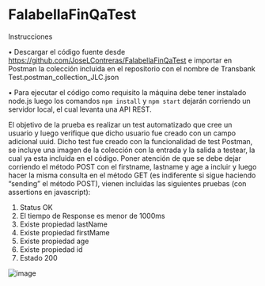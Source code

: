 # FalabellaFinQaTest

Instrucciones

•	Descargar el código fuente desde https://github.com/JoseLContreras/FalabellaFinQaTest e importar en Postman la colección incluida en el repositorio con el nombre
de Transbank Test.postman_collection_JLC.json

•	Para ejecutar el código como requisito la máquina debe tener instalado
node.js luego los comandos `npm install` y `npm start` dejarán corriendo un
servidor local, el cual levanta una API REST.

El objetivo de la prueba es realizar un test automatizado que cree un usuario y luego verifique que dicho usuario fue creado con un campo adicional uuid. Dicho test fue creado con la funcionalidad de test Postman, se incluye una imagen de la colección con la entrada y la salida a testear, la cual ya esta incluida en el código.
Poner atención de que se debe dejar corriendo el método POST con el firstname, lastname y age  a incluir y luego hacer la misma consulta en el método GET (es indiferente si sigue haciendo “sending” el método POST), vienen incluidas las siguientes pruebas (con assertions en javascript):

1.	Status OK
2.	El tiempo de Response es menor de 1000ms
3.	Existe propiedad lastName
4.	Existe propiedad firstMame
5.	Existe propiedad age
6.	Existe propiedad id
7.	Estado 200

![image](https://user-images.githubusercontent.com/39358933/127357504-e4072191-4a0d-4453-9c56-8a873470c325.png)

